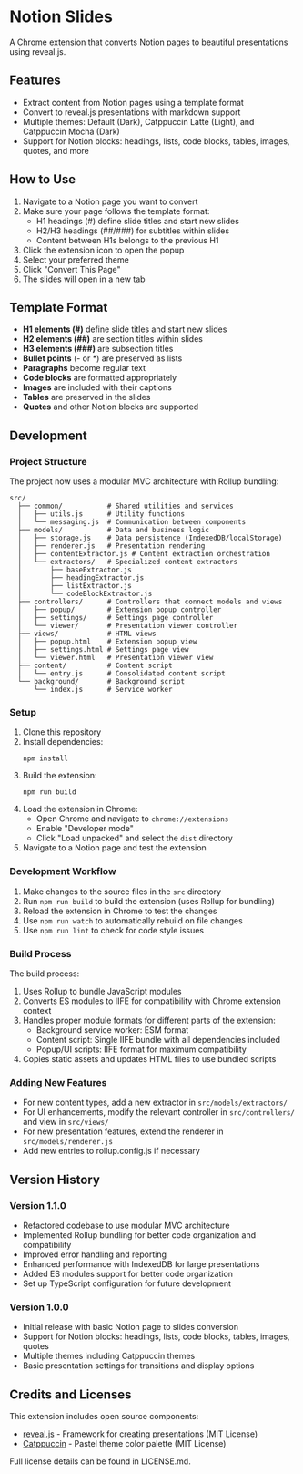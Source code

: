 # Notion Slides

A Chrome extension that converts Notion pages to beautiful presentations using reveal.js.

## Features

- Extract content from Notion pages using a template format
- Convert to reveal.js presentations with markdown support
- Multiple themes: Default (Dark), Catppuccin Latte (Light), and Catppuccin Mocha (Dark)
- Support for Notion blocks: headings, lists, code blocks, tables, images, quotes, and more

## How to Use

1. Navigate to a Notion page you want to convert
2. Make sure your page follows the template format:
   - H1 headings (#) define slide titles and start new slides
   - H2/H3 headings (##/###) for subtitles within slides
   - Content between H1s belongs to the previous H1
3. Click the extension icon to open the popup
4. Select your preferred theme
5. Click "Convert This Page"
6. The slides will open in a new tab

## Template Format

- **H1 elements (#)** define slide titles and start new slides
- **H2 elements (##)** are section titles within slides
- **H3 elements (###)** are subsection titles
- **Bullet points** (- or *) are preserved as lists
- **Paragraphs** become regular text
- **Code blocks** are formatted appropriately
- **Images** are included with their captions
- **Tables** are preserved in the slides
- **Quotes** and other Notion blocks are supported

## Development

### Project Structure

The project now uses a modular MVC architecture with Rollup bundling:

```
src/
  ├── common/           # Shared utilities and services
  │   ├── utils.js      # Utility functions
  │   └── messaging.js  # Communication between components
  ├── models/           # Data and business logic 
  │   ├── storage.js    # Data persistence (IndexedDB/localStorage)
  │   ├── renderer.js   # Presentation rendering
  │   ├── contentExtractor.js # Content extraction orchestration
  │   └── extractors/   # Specialized content extractors
  │       ├── baseExtractor.js
  │       ├── headingExtractor.js
  │       ├── listExtractor.js
  │       └── codeBlockExtractor.js
  ├── controllers/      # Controllers that connect models and views
  │   ├── popup/        # Extension popup controller
  │   ├── settings/     # Settings page controller
  │   └── viewer/       # Presentation viewer controller
  ├── views/            # HTML views
  │   ├── popup.html    # Extension popup view
  │   ├── settings.html # Settings page view
  │   └── viewer.html   # Presentation viewer view
  ├── content/          # Content script
  │   └── entry.js      # Consolidated content script
  └── background/       # Background script
      └── index.js      # Service worker
```

### Setup

1. Clone this repository
2. Install dependencies:
   ```
   npm install
   ```
3. Build the extension:
   ```
   npm run build
   ```
4. Load the extension in Chrome:
   - Open Chrome and navigate to `chrome://extensions`
   - Enable "Developer mode"
   - Click "Load unpacked" and select the `dist` directory
5. Navigate to a Notion page and test the extension

### Development Workflow

1. Make changes to the source files in the `src` directory
2. Run `npm run build` to build the extension (uses Rollup for bundling)
3. Reload the extension in Chrome to test the changes
4. Use `npm run watch` to automatically rebuild on file changes
5. Use `npm run lint` to check for code style issues

### Build Process

The build process:
1. Uses Rollup to bundle JavaScript modules
2. Converts ES modules to IIFE for compatibility with Chrome extension context
3. Handles proper module formats for different parts of the extension:
   - Background service worker: ESM format
   - Content script: Single IIFE bundle with all dependencies included
   - Popup/UI scripts: IIFE format for maximum compatibility
4. Copies static assets and updates HTML files to use bundled scripts

### Adding New Features

- For new content types, add a new extractor in `src/models/extractors/`
- For UI enhancements, modify the relevant controller in `src/controllers/` and view in `src/views/`
- For new presentation features, extend the renderer in `src/models/renderer.js`
- Add new entries to rollup.config.js if necessary

## Version History

### Version 1.1.0
- Refactored codebase to use modular MVC architecture
- Implemented Rollup bundling for better code organization and compatibility
- Improved error handling and reporting
- Enhanced performance with IndexedDB for large presentations
- Added ES modules support for better code organization
- Set up TypeScript configuration for future development

### Version 1.0.0
- Initial release with basic Notion page to slides conversion
- Support for Notion blocks: headings, lists, code blocks, tables, images, quotes
- Multiple themes including Catppuccin themes
- Basic presentation settings for transitions and display options

## Credits and Licenses

This extension includes open source components:

- [reveal.js](https://revealjs.com/) - Framework for creating presentations (MIT License)
- [Catppuccin](https://github.com/catppuccin/catppuccin) - Pastel theme color palette (MIT License)

Full license details can be found in LICENSE.md.

